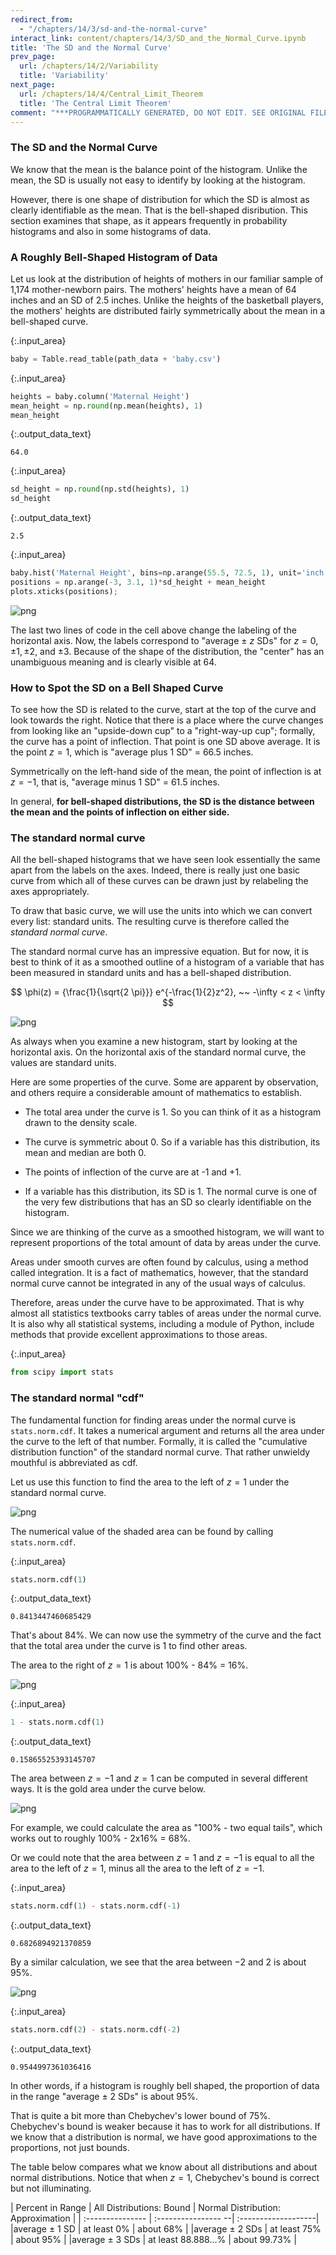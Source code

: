 ```yaml
---
redirect_from:
  - "/chapters/14/3/sd-and-the-normal-curve"
interact_link: content/chapters/14/3/SD_and_the_Normal_Curve.ipynb
title: 'The SD and the Normal Curve'
prev_page:
  url: /chapters/14/2/Variability
  title: 'Variability'
next_page:
  url: /chapters/14/4/Central_Limit_Theorem
  title: 'The Central Limit Theorem'
comment: "***PROGRAMMATICALLY GENERATED, DO NOT EDIT. SEE ORIGINAL FILES IN /content***"
---
```





### The SD and the Normal Curve

We know that the mean is the balance point of the histogram. Unlike the mean, the SD is usually not easy to identify by looking at the histogram. 

However, there is one shape of distribution for which the SD is almost as clearly identifiable as the mean. That is the bell-shaped disribution. This section examines that shape, as it appears frequently in probability histograms and also in some histograms of data.  

### A Roughly Bell-Shaped Histogram of Data
Let us look at the distribution of heights of mothers in our familiar sample of 1,174 mother-newborn pairs. The mothers' heights have a mean of 64 inches and an SD of 2.5 inches. Unlike the heights of the basketball players, the mothers' heights are distributed fairly symmetrically about the mean in a bell-shaped curve.



{:.input_area}
```python
baby = Table.read_table(path_data + 'baby.csv')
```




{:.input_area}
```python
heights = baby.column('Maternal Height')
mean_height = np.round(np.mean(heights), 1)
mean_height
```





{:.output_data_text}
```
64.0
```





{:.input_area}
```python
sd_height = np.round(np.std(heights), 1)
sd_height
```





{:.output_data_text}
```
2.5
```





{:.input_area}
```python
baby.hist('Maternal Height', bins=np.arange(55.5, 72.5, 1), unit='inch')
positions = np.arange(-3, 3.1, 1)*sd_height + mean_height
plots.xticks(positions);
```



![png](../../../images/chapters/14/3/SD_and_the_Normal_Curve_6_0.png)


The last two lines of code in the cell above change the labeling of the horizontal axis. Now, the labels correspond to "average $\pm$ $z$ SDs" for $z = 0, \pm 1, \pm 2$, and $\pm 3$. Because of the shape of the distribution, the "center" has an unambiguous meaning and is clearly visible at 64.

### How to Spot the SD on a Bell Shaped Curve

To see how the SD is related to the curve, start at the top of the curve and look towards the right. Notice that there is a place where the curve changes from looking like an "upside-down cup" to a "right-way-up cup"; formally, the curve has a point of inflection. That point is one SD above average. It is the point $z=1$, which is "average plus 1 SD" = 66.5 inches.

Symmetrically on the left-hand side of the mean, the point of inflection is at $z=-1$, that is, "average minus 1 SD" = 61.5 inches. 

In general, **for bell-shaped distributions, the SD is the distance between the mean and the points of inflection on either side.**

### The standard normal curve

All the bell-shaped histograms that we have seen look essentially the same apart from the labels on the axes. Indeed, there is really just one basic curve from which all of these curves can be drawn just by relabeling the axes appropriately. 

To draw that basic curve, we will use the units into which we can convert every list: standard units. The resulting curve is therefore called the *standard normal curve*. 

The standard normal curve has an impressive equation. But for now, it is best to think of it as a smoothed outline of a histogram of a variable that has been measured in standard units and has a bell-shaped distribution.

$$
\phi(z) = {\frac{1}{\sqrt{2 \pi}}} e^{-\frac{1}{2}z^2}, ~~ -\infty < z < \infty
$$





![png](../../../images/chapters/14/3/SD_and_the_Normal_Curve_11_0.png)


As always when you examine a new histogram, start by looking at the horizontal axis. On the horizontal axis of the standard normal curve, the values are standard units. 

Here are some properties of the curve. Some are apparent by observation, and others require a considerable amount of mathematics to establish.

- The total area under the curve is 1. So you can think of it as a histogram drawn to the density scale.

- The curve is symmetric about 0. So if a variable has this distribution, its mean and median are both 0.

- The points of inflection of the curve are at -1 and +1. 

- If a variable has this distribution, its SD is 1. The normal curve is one of the very few distributions that has an SD so clearly identifiable on the histogram.

Since we are thinking of the curve as a smoothed histogram, we will want to represent proportions of the total amount of data by areas under the curve. 

Areas under smooth curves are often found by calculus, using a method called integration. It is a fact of mathematics, however, that the standard normal curve cannot be integrated in any of the usual ways of calculus. 

Therefore, areas under the curve have to be approximated. That is why almost all statistics textbooks carry tables of areas under the normal curve. It is also why all statistical systems, including a module of Python, include methods that provide excellent approximations to those areas.



{:.input_area}
```python
from scipy import stats
```


### The standard normal "cdf"

The fundamental function for finding areas under the normal curve is `stats.norm.cdf`. It takes a numerical argument and returns all the area under the curve to the left of that number. Formally, it is called the "cumulative distribution function" of the standard normal curve. That rather unwieldy mouthful is abbreviated as cdf.

Let us use this function to find the area to the left of $z=1$ under the standard normal curve. 





![png](../../../images/chapters/14/3/SD_and_the_Normal_Curve_16_0.png)


The numerical value of the shaded area can be found by calling `stats.norm.cdf`.



{:.input_area}
```python
stats.norm.cdf(1)
```





{:.output_data_text}
```
0.8413447460685429
```



That's about 84%. We can now use the symmetry of the curve and the fact that the total area under the curve is 1 to find other areas. 

The area to the right of $z=1$ is about 100% - 84% = 16%.





![png](../../../images/chapters/14/3/SD_and_the_Normal_Curve_20_0.png)




{:.input_area}
```python
1 - stats.norm.cdf(1)
```





{:.output_data_text}
```
0.15865525393145707
```



The area between $z=-1$ and $z=1$ can be computed in several different ways.  It is the gold area under the curve below. 





![png](../../../images/chapters/14/3/SD_and_the_Normal_Curve_23_0.png)


For example, we could calculate the area as "100% - two equal tails", which works out to roughly 100% - 2x16% = 68%.

Or we could note that the area between $z=1$ and $z=-1$ is equal to all the area to the left of $z=1$, minus all the area to the left of $z=-1$.



{:.input_area}
```python
stats.norm.cdf(1) - stats.norm.cdf(-1)
```





{:.output_data_text}
```
0.6826894921370859
```



By a similar calculation, we see that the area between $-2$ and 2 is about 95%.





![png](../../../images/chapters/14/3/SD_and_the_Normal_Curve_27_0.png)




{:.input_area}
```python
stats.norm.cdf(2) - stats.norm.cdf(-2)
```





{:.output_data_text}
```
0.9544997361036416
```



In other words, if a histogram is roughly bell shaped, the proportion of data in the range "average $\pm$ 2 SDs" is about 95%. 

That is quite a bit more than Chebychev's lower bound of 75%. Chebychev's bound is weaker because it has to work for all distributions. If we know that a distribution is normal, we have good approximations to the proportions, not just bounds.

The table below compares what we know about all distributions and about normal distributions. Notice that when $z=1$, Chebychev's bound is correct but not illuminating.

| Percent in Range   | All Distributions: Bound   | Normal Distribution: Approximation |
| :---------------   | :---------------- --| :-------------------|
|average $\pm$ 1 SD  | at least 0%         | about 68%           |
|average $\pm$ 2 SDs | at least 75%        | about 95%           |
|average $\pm$ 3 SDs | at least 88.888...% | about 99.73%        |
